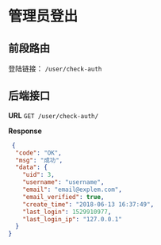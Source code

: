 # 管理员登出

## 前段路由

登陆链接： `/user/check-auth`

## 后端接口

**URL** `GET /user/check-auth/`



**Response**
```json
 {
  "code": "OK",
  "msg": "成功",
  "data": {
    "uid": 3,
    "username": "username",
    "email": "email@explem.com",
    "email_verified": true,
    "create_time": "2018-06-13 16:37:49",
    "last_login": 1529910977,
    "last_login_ip": "127.0.0.1"
  }
}
```